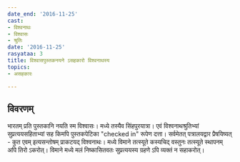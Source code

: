 ```yaml
---
date_end: '2016-11-25'
cast:
- विश्वनाथः
- विश्वासः
- श्रुतिः
date: '2016-11-25'
rasyataa: 3
title: विश्वासपुस्तकनयने ऽसहकारो विश्वनाथस्य
topics:
- असहकारः

---
```


## विवरणम्
भारतम् प्रति पुस्तकानि नयति स्म विश्वासः। मध्ये तस्यैव सिंहपुरयात्रा। एवं विश्वनाथश्रुतिभ्यां सुप्रत्ययसहिताभ्यां सह किमपि पुस्तकपेटिका "checked in" रूपेण दत्ता। सर्वमेतत् पत्रालयद्वार प्रैषयिष्यत् - कुत एवम् इत्यसन्तोषम् प्राकटयद् विश्वनाथः। मध्ये विमाने तत्स्यूते कस्यचिद् वस्तुनः तत्स्यूते स्थापनम् अपि तिरो ऽकरोत्। विमाने मध्ये मलं निष्कासितवतः सुप्रत्ययस्य ग्रहणे ऽपि व्यक्तं न सहाकरोत्।

